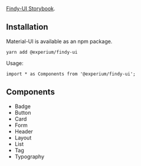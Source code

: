 [Findy-UI Storybook](https://experium.github.io/findy-ui/).

## Installation

Material-UI is available as an npm package.

```
yarn add @experium/findy-ui
```

Usage:

```
import * as Components from '@experium/findy-ui';
```

## Components

* Badge
* Button
* Card
* Form
* Header
* Layout
* List
* Tag
* Typography
